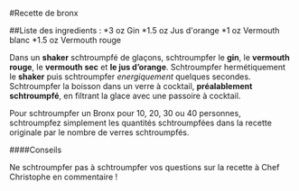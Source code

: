 #Recette de bronx 

##Liste des ingredients :
*3 oz Gin
*1.5 oz Jus d'orange
*1 oz  Vermouth blanc
*1.5 oz Vermouth rouge

Dans un **shaker** schtroumpfé de glaçons, schtroumpfer le **gin**, le **vermouth rouge**, le **vermouth sec** et **le jus d’orange**. Schtroumpfer hermétiquement le **shaker** puis schtroumpfer *energiquement* quelques secondes. Schtroumpfer la boisson dans un verre à cocktail, **préalablement schtroumpfé**, en filtrant la glace avec une passoire à cocktail.


Pour schtroumpfer un Bronx pour 10, 20, 30 ou 40 personnes, schtroumpfez simplement les quantités schtroumpfées dans la recette originale par le nombre de verres schtroumpfés.


####Conseils

Ne schtroumpfer pas à schtroumpfer vos questions sur la recette à Chef Christophe en commentaire !
